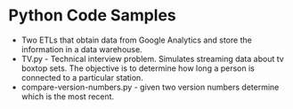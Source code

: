 # Python Code Samples

* Two ETLs that obtain data from Google Analytics and store the information in a data warehouse.
* TV.py - Technical interview problem. Simulates streaming data about tv boxtop sets. The objective is to determine how long a person is connected to a particular station.
* compare-version-numbers.py - given two version numbers determine which is the most recent.

